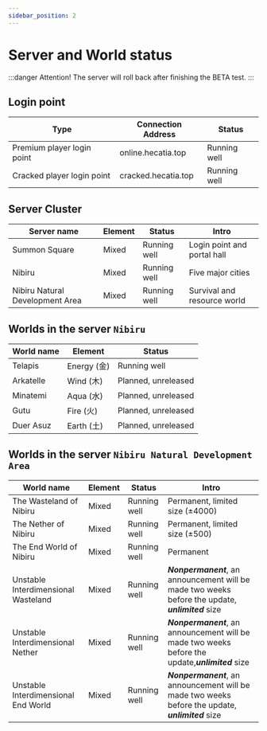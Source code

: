 ```yaml
---
sidebar_position: 2
---
```


# Server and World status

:::danger
Attention! The server will roll back after finishing the BETA test.
:::

## Login point

| Type | Connection Address | Status |
| --- | --- | --- |
| Premium player login point | online.hecatia.top | Running well |
| Cracked player login point | cracked.hecatia.top | Running well |

## Server Cluster

| Server name | Element | Status | Intro |
| --- | --- | --- | --- |
| Summon Square | Mixed | Running well | Login point and portal hall |
| Nibiru | Mixed | Running well | Five major cities |
| Nibiru Natural Development Area | Mixed | Running well | Survival and resource world  |

## Worlds in the server `Nibiru`

| World name | Element | Status |
| --- | --- | --- |
| Telapis | Energy (金) | Running well |
| Arkatelle | Wind (木) | Planned, unreleased |
| Minatemi | Aqua (水) | Planned, unreleased |
| Gutu | Fire (火) | Planned, unreleased |
| Duer Asuz | Earth (土) | Planned, unreleased |

## Worlds in the server `Nibiru Natural Development Area`

| World name | Element | Status | Intro |
| --- | --- | --- | --- |
| The Wasteland of Nibiru | Mixed | Running well | Permanent, limited size (±4000) |
| The Nether of Nibiru | Mixed | Running well | Permanent, limited size (±500) |
| The End World of Nibiru | Mixed | Running well | Permanent |
| Unstable Interdimensional Wasteland | Mixed | Running well | ***Nonpermanent***, an announcement will be made two weeks before the update, ***unlimited*** size |
| Unstable Interdimensional Nether | Mixed | Running well | ***Nonpermanent***, an announcement will be made two weeks before the update,***unlimited*** size |
| Unstable Interdimensional End World | Mixed | Running well | ***Nonpermanent***, an announcement will be made two weeks before the update, ***unlimited*** size |
